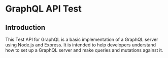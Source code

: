 # GraphQL API Test

## Introduction

This Test API for GraphQL is a basic implementation of a GraphQL server using Node.js and Express. It is intended to help developers understand how to set up a GraphQL server and make queries and mutations against it.